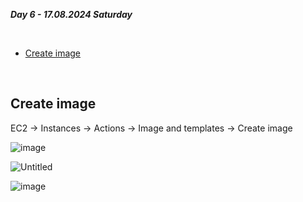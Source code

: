 _**Day 6 - 17.08.2024 Saturday**_

<br>

- [Create image](#Create-image)

<br>

## Create image

EC2 → Instances → Actions → Image and templates → Create image

![image](https://github.com/user-attachments/assets/7a4eaf9a-bd1a-41f6-923e-b71a27bfcac0)

![Untitled](https://github.com/user-attachments/assets/2aaebcf5-355a-4ac0-a829-a10b84d55018)

![image](https://github.com/user-attachments/assets/aaa482db-7447-4501-b8cc-4d501e8656aa)

<br>
